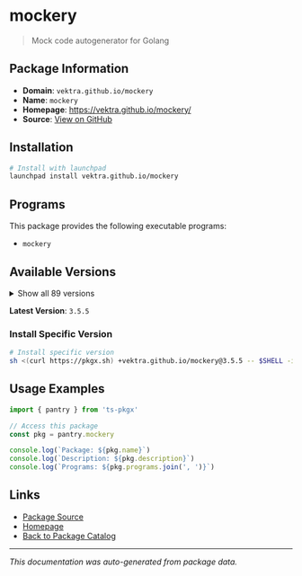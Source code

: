 # mockery

> Mock code autogenerator for Golang

## Package Information

- **Domain**: `vektra.github.io/mockery`
- **Name**: `mockery`
- **Homepage**: https://vektra.github.io/mockery/
- **Source**: [View on GitHub](https://github.com/pkgxdev/pantry/tree/main/projects/vektra.github.io/mockery/package.yml)

## Installation

```bash
# Install with launchpad
launchpad install vektra.github.io/mockery
```

## Programs

This package provides the following executable programs:

- `mockery`

## Available Versions

<details>
<summary>Show all 89 versions</summary>

- `3.5.5`, `3.5.4`, `3.5.3`, `3.5.2`, `3.5.1`
- `3.5.0`, `3.4.0`, `3.3.6`, `3.3.4`, `3.3.2`
- `3.3.1`, `3.3.0`, `3.2.5`, `3.2.4`, `3.2.3`
- `3.2.2`, `3.2.1`, `3.2.0`, `3.1.0`, `3.0.2`
- `3.0.1`, `3.0.0`, `2.53.5`, `2.53.4`, `2.53.3`
- `2.53.2`, `2.53.1`, `2.53.0`, `2.52.4`, `2.52.3`
- `2.52.2`, `2.52.1`, `2.52.0`, `2.51.1`, `2.51.0`
- `2.50.4`, `2.50.2`, `2.50.1`, `2.50.0`, `2.49.2`
- `2.49.1`, `2.49.0`, `2.48.0`, `2.47.0`, `2.46.3`
- `2.46.2`, `2.46.1`, `2.46.0`, `2.45.1`, `2.45.0`
- `2.44.2`, `2.44.1`, `2.43.2`, `2.43.1`, `2.43.0`
- `2.42.3`, `2.42.2`, `2.42.1`, `2.42.0`, `2.41.0`
- `2.40.3`, `2.40.2`, `2.40.1`, `2.40.0`, `2.39.2`
- `2.39.1`, `2.39.0`, `2.38.0`, `2.37.1`, `2.37.0`
- `2.36.1`, `2.36.0`, `2.35.4`, `2.35.3`, `2.35.2`
- `2.35.1`, `2.34.2`, `2.34.1`, `2.34.0`, `2.33.3`
- `2.33.2`, `2.33.1`, `2.33.0`, `2.32.4`, `2.32.3`
- `2.32.2`, `2.32.1`, `2.32.0`, `2.23.4`

</details>

**Latest Version**: `3.5.5`

### Install Specific Version

```bash
# Install specific version
sh <(curl https://pkgx.sh) +vektra.github.io/mockery@3.5.5 -- $SHELL -i
```

## Usage Examples

```typescript
import { pantry } from 'ts-pkgx'

// Access this package
const pkg = pantry.mockery

console.log(`Package: ${pkg.name}`)
console.log(`Description: ${pkg.description}`)
console.log(`Programs: ${pkg.programs.join(', ')}`)
```

## Links

- [Package Source](https://github.com/pkgxdev/pantry/tree/main/projects/vektra.github.io/mockery/package.yml)
- [Homepage](https://vektra.github.io/mockery/)
- [Back to Package Catalog](../../../package-catalog.md)

---

*This documentation was auto-generated from package data.*
